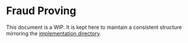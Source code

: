 # Fraud Proving

This document is a WIP. It is kept here to maintain a consistent structure mirroring the [implementation directory](../../../contracts/contracts/optimistic-ethereum/OVM/).
